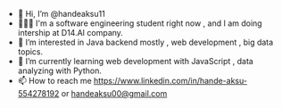 - 👋 Hi, I’m @handeaksu11
- 👩🏻‍💻 I'm a software engineering student right now , and I am doing intership at D14.AI company.
- 👀 I’m interested in  Java backend mostly , web development , big data topics. 
- 🌱 I’m currently learning web development with JavaScript , data analyzing with Python.
- 📫 How to reach me https://www.linkedin.com/in/hande-aksu-554278192 or handeaksu00@gmail.com

<!---
handeaksu11/handeaksu11 is a ✨ special ✨ repository because its `README.md` (this file) appears on your GitHub profile.
You can click the Preview link to take a look at your changes.
--->
